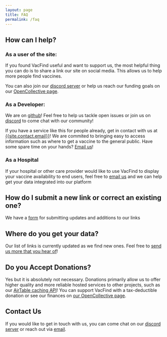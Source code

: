 ```yaml
---
layout: page
title: FAQ
permalink: /faq
---
```


## How can I help?

### As a user of the site:
If you found VacFind useful and want to support us, the most helpful thing you can do is to share a link our site on social media. This allows us to help more people find vaccines.

You can also join our [discord server]({{site.social.discord}}) or help us reach our funding goals on our [OpenCollective page][2].

### As a Developer:
We are on [github](https://github.com/{{site.github_username}})! Feel free to help us tackle open issues or join us on [discord]({{site.social.discord}}) to come chat with our community!

If you have a service like this for people already, get in contact with us at [{{site.contact.email}}][1]!
We are commited to bringing easy to access information such as where to get a vaccine to the general public.
Have some spare time on your hands?
[Email us][1]!

### As a Hospital

If your hospital or other care provider would like to use VacFind to display your vaccine availability to end users, feel free to [email us][1] and we can help get your data integrated into our platform


## How do I submit a new link or correct an existing one?
We have a [form]({{site.data.link-corrections}}) for submitting updates and additions to our links

## Where do you get your data?
Our list of links is currently updated as we find new ones. Feel free to [send us more that you hear of]({{site.data.link-corrections}})!
<!-- Our vaccination site locations primarily come from  [mapping layers provided by GISCorps]({{site.data.map-source}}). We are also currently looking into other methods of collecting data.  -->


## Do you Accept Donations?

Yes but it is absolutely not necessary. Donations primarily allow us to offer higher quality and more reliable hosted services to other projects, such as our [AirTable caching API](https://docs.vacfind.org/Database/api)! You can support VacFind with a tax-deductible donation or see our finances on [our  OpenCollective page][2]. 

## Contact Us

If you would like to get in touch with us, you can come chat on our [discord server]({{site.social.discord}}) or reach out via [email][1]. 

[1]: mailto:{{site.contact.email}}
[2]: {{site.social.opencollective}}
